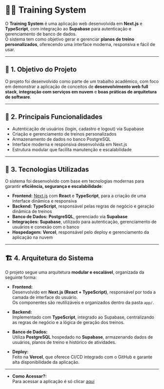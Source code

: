 # 🏋️‍♂️ Training System

O **Training System** é uma aplicação web desenvolvida em **Next.js** e **TypeScript**, com integração ao **Supabase** para autenticação e gerenciamento de banco de dados.  
O sistema tem como objetivo gerar e gerenciar **planos de treino personalizados**, oferecendo uma interface moderna, responsiva e fácil de usar.

---

## 🚀 1. Objetivo do Projeto

O projeto foi desenvolvido como parte de um trabalho acadêmico, com foco em demonstrar a aplicação de conceitos de **desenvolvimento web full stack**, **integração com serviços em nuvem** e **boas práticas de arquitetura de software**.

---

## 🧠 2. Principais Funcionalidades

- Autenticação de usuários (login, cadastro e logout) via Supabase  
- Criação e gerenciamento de treinos personalizados  
- Armazenamento de dados no banco PostgreSQL  
- Interface moderna e responsiva desenvolvida em Next.js  
- Estrutura modular que facilita manutenção e escalabilidade  

---

## 🧩 3. Tecnologias Utilizadas

O sistema foi desenvolvido com base em tecnologias modernas para garantir **eficiência, segurança e escalabilidade**:

- **Frontend:** [Next.js](https://nextjs.org/) com **React** e **TypeScript**, para a criação de uma interface dinâmica e responsiva  
- **Backend:** **TypeScript**, responsável pelas regras de negócio e geração dinâmica de treinos  
- **Banco de Dados:** **PostgreSQL**, gerenciado via **Supabase**  
- **Integrações:** **Supabase**, utilizado para autenticação, gerenciamento de usuários e conexão com o banco  
- **Hospedagem:** **Vercel**, responsável pelo deploy e gerenciamento da aplicação na nuvem  

---

## 🏗️ 4. Arquitetura do Sistema

O projeto segue uma arquitetura **modular e escalável**, organizada da seguinte forma:

- **Frontend:**  
  Desenvolvido em **Next.js (React + TypeScript)**, responsável por toda a camada de interface do usuário.  
  Os componentes são reutilizáveis e organizados dentro da pasta `app/`.

- **Backend:**  
  Implementado com **TypeScript**, integrado ao Supabase, centralizando as regras de negócio e a lógica de geração dos treinos.

- **Banco de Dados:**  
  Utiliza **PostgreSQL** hospedado no **Supabase**, armazenando dados de usuários, planos de treino e histórico de atividades.

- **Deploy:**  
  Feito na **Vercel**, que oferece CI/CD integrado com o GitHub e garante alta disponibilidade da aplicação.

---

- **Como Acessar?:**  
  Para acessar a aplicação é só clicar <a href="https://training-system-jade.vercel.app/" target="_blank">aqui</a> 

